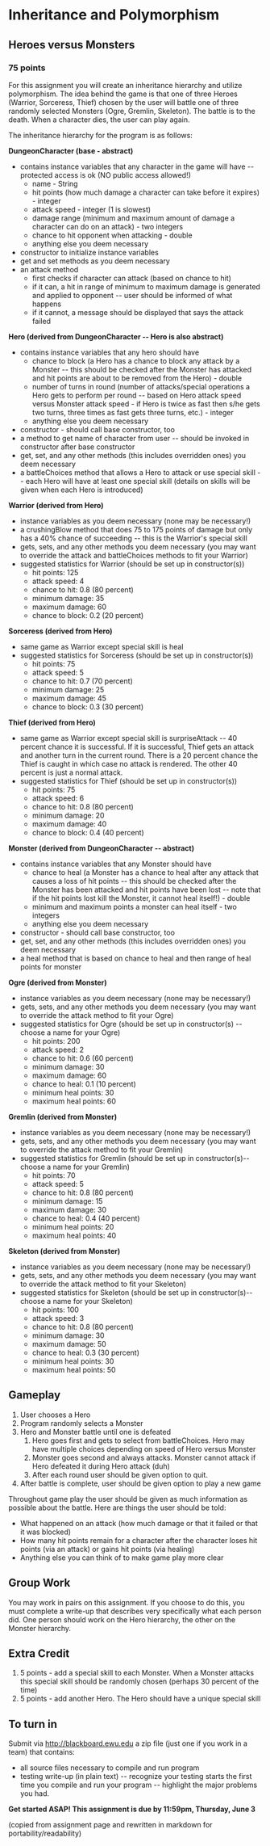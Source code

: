 # Inheritance and Polymorphism
## Heroes versus Monsters
### 75 points

For this assignment you will create an inheritance hierarchy and utilize polymorphism.  The idea behind the game is that one of three Heroes (Warrior, Sorceress, Thief) chosen by the user will battle one of three randomly selected Monsters (Ogre, Gremlin, Skeleton).  The battle is to the death.  When a character dies, the user can play again.

The inheritance hierarchy for the program is as follows:

**DungeonCharacter (base - abstract)**
* contains instance variables that any character in the game will have -- protected access is ok (NO public access allowed!)
  * name - String
  * hit points (how much damage a character can take before it expires) - integer
  * attack speed - integer (1 is slowest)
  * damage range (minimum and maximum amount of damage a character can do on an attack) - two integers
  * chance to hit opponent when attacking - double
  * anything else you deem necessary
* constructor to initialize instance variables
* get and set methods as you deem necessary
* an attack method
  * first checks if character can attack (based on chance to hit)
  * if it can, a hit in range of minimum to maximum damage is generated and applied to opponent -- user should be informed of what happens
  * if it cannot, a message should be displayed that says the attack failed

**Hero (derived from DungeonCharacter -- Hero is also abstract)**
* contains instance variables that any hero should have
  * chance to block (a Hero has a chance to block any attack by a Monster --  this should be checked after the Monster has attacked and hit points are about to be removed from the Hero) - double
  * number of turns in round (number of attacks/special operations a Hero gets to perform per round -- based on Hero attack speed versus Monster attack speed - if Hero is twice as fast then s/he gets two turns, three times as fast gets three turns, etc.) - integer
  * anything else you deem necessary
* constructor - should call base constructor, too
* a method to get name of character from user -- should be invoked in constructor after base constructor
* get, set, and any other methods (this includes overridden ones) you deem necessary
* a battleChoices method that allows a Hero to attack or use special skill -- each Hero will have at least one special skill (details on skills will be given when each Hero is introduced)

**Warrior (derived from Hero)**
* instance variables as you deem necessary (none may be necessary!)
* a crushingBlow method that does 75 to 175 points of damage but only has a 40% chance of succeeding -- this is the Warrior's special skill
* gets, sets, and any other methods you deem necessary (you may want to override the attack and battleChoices methods to fit your Warrior)
* suggested statistics for Warrior (should be set up in constructor(s))
  * hit points: 125
  * attack speed: 4
  * chance to hit: 0.8 (80 percent)
  * minimum damage: 35
  * maximum damage: 60
  * chance to block: 0.2 (20 percent)

**Sorceress (derived from Hero)**
* same game as Warrior except special skill is heal
* suggested statistics for Sorceress (should be set up in constructor(s))
  * hit points: 75
  * attack speed: 5
  * chance to hit: 0.7 (70 percent)
  * minimum damage: 25
  * maximum damage: 45
  * chance to block: 0.3 (30 percent)

**Thief (derived from Hero)**
* same game as Warrior except special skill is surpriseAttack -- 40 percent chance it is successful.  If it is successful, Thief gets an attack and another turn in the current round.  There is a 20 percent chance the Thief is caught in which case no attack is rendered.  The other 40 percent is just a normal attack.
* suggested statistics for Thief (should be set up in constructor(s))
  * hit points: 75
  * attack speed: 6
  * chance to hit: 0.8 (80 percent)
  * minimum damage: 20
  * maximum damage: 40
  * chance to block: 0.4 (40 percent)

**Monster (derived from DungeonCharacter --  abstract)**
* contains instance variables that any Monster should have
  * chance to heal (a Monster has a chance to heal after any attack that causes a loss of hit points -- this should be checked after the Monster has been attacked and hit points have been lost -- note that if the hit points lost kill the Monster, it cannot heal itself!) - double
  * minimum and maximum points a monster can heal itself - two integers
  * anything else you deem necessary
* constructor - should call base constructor, too
* get, set, and any other methods (this includes overridden ones) you deem necessary
* a heal method that is based on chance to heal and then range of heal points for monster

**Ogre (derived from Monster)**
* instance variables as you deem necessary (none may be necessary!)
* gets, sets, and any other methods you deem necessary (you may want to override the attack method to fit your Ogre)
* suggested statistics for Ogre (should be set up in constructor(s) -- choose a name for your Ogre)
  * hit points: 200
  * attack speed: 2
  * chance to hit: 0.6 (60 percent)
  * minimum damage: 30
  * maximum damage: 60
  * chance to heal: 0.1 (10 percent)
  * minimum heal points: 30
  * maximum heal points: 60

**Gremlin (derived from Monster)**

* instance variables as you deem necessary (none may be necessary!)
* gets, sets, and any other methods you deem necessary (you may want to override the attack method to fit your Gremlin)
* suggested statistics for Gremlin (should be set up in constructor(s)-- choose a name for your Gremlin)
  * hit points: 70
  * attack speed: 5
  * chance to hit: 0.8 (80 percent)
  * minimum damage: 15
  * maximum damage: 30
  * chance to heal: 0.4 (40 percent)
  * minimum heal points: 20
  * maximum heal points: 40

**Skeleton (derived from Monster)**

* instance variables as you deem necessary (none may be necessary!)
* gets, sets, and any other methods you deem necessary (you may want to override the attack method to fit your Skeleton)
* suggested statistics for Skeleton (should be set up in constructor(s)-- choose a name for your Skeleton)
  * hit points: 100
  * attack speed: 3
  * chance to hit: 0.8 (80 percent)
  * minimum damage: 30
  * maximum damage: 50
  * chance to heal: 0.3 (30 percent)
  * minimum heal points: 30
  * maximum heal points: 50

## Gameplay
1. User chooses a Hero
2. Program randomly selects a Monster
3. Hero and Monster battle until one is defeated
   1. Hero goes first and gets to select from battleChoices.  Hero may have multiple choices depending on speed of Hero versus Monster
   2. Monster goes second and always attacks.  Monster cannot attack if Hero defeated it during Hero attack (duh)
   3. After each round user should be given option to quit.
4. After battle is complete, user should be given option to play a new game


Throughout game play the user should be given as much information as possible about the battle.  Here are things the user should be told:
* What happened on an attack (how much damage or that it failed or that it was blocked)
* How many hit points remain for a character after the character loses hit points (via an attack) or gains hit points (via healing)
* Anything else you can think of to make game play more clear

## Group Work
You may work in pairs on this assignment.  If you choose to do this, you must complete a write-up that describes very specifically what each person did.  One person should work on the Hero hierarchy, the other on the Monster hierarchy.

## Extra Credit
1. 5 points - add a special skill to each Monster.  When a Monster attacks this special skill should be randomly chosen (perhaps 30 percent of the time)
2. 5 points - add another Hero.  The Hero should have a unique special skill

## To turn in
Submit via http://blackboard.ewu.edu a zip file (just one if you work in a team) that contains:
  * all source files necessary to compile and run program
  * testing write-up (in plain text) -- recognize your testing starts the first time you compile and run your program -- highlight the major problems you had.

**Get started ASAP! This assignment is due by 11:59pm, Thursday, June 3**

(copied from assignment page and rewritten in markdown for portability/readability)
